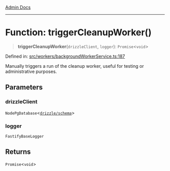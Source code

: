 [Admin Docs](/)

***

# Function: triggerCleanupWorker()

> **triggerCleanupWorker**(`drizzleClient`, `logger`): `Promise`\<`void`\>

Defined in: [src/workers/backgroundWorkerService.ts:187](https://github.com/Sourya07/talawa-api/blob/ead7a48e0174153214ee7311f8b242ee1c1a12ca/src/workers/backgroundWorkerService.ts#L187)

Manually triggers a run of the cleanup worker, useful for testing or administrative purposes.

## Parameters

### drizzleClient

`NodePgDatabase`\<[`drizzle/schema`](../../../drizzle/schema/README.md)\>

### logger

`FastifyBaseLogger`

## Returns

`Promise`\<`void`\>
